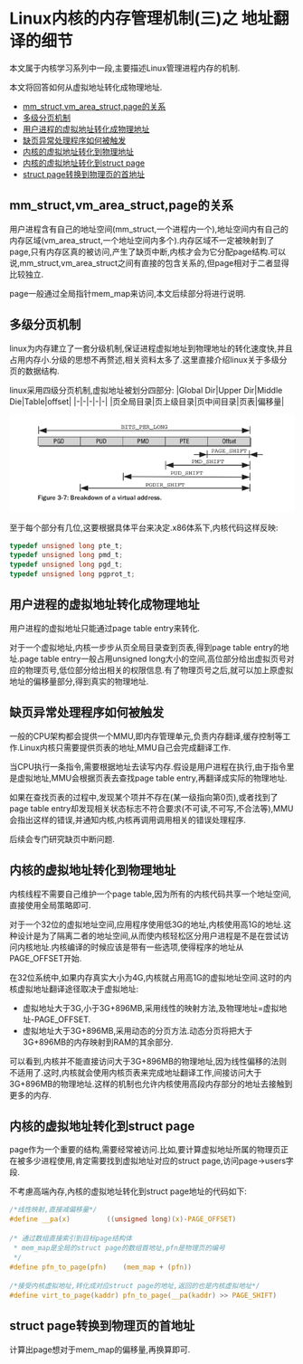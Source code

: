 Linux内核的内存管理机制(三)之 地址翻译的细节
===

本文属于内核学习系列中一段,主要描述Linux管理进程内存的机制.

本文将回答如何从虚拟地址转化成物理地址.

<!-- TOC -->

- [mm_struct,vm_area_struct,page的关系](#mm_structvm_area_structpage的关系)
- [多级分页机制](#多级分页机制)
- [用户进程的虚拟地址转化成物理地址](#用户进程的虚拟地址转化成物理地址)
- [缺页异常处理程序如何被触发](#缺页异常处理程序如何被触发)
- [内核的虚拟地址转化到物理地址](#内核的虚拟地址转化到物理地址)
- [内核的虚拟地址转化到struct page](#内核的虚拟地址转化到struct-page)
- [struct page转换到物理页的首地址](#struct-page转换到物理页的首地址)

<!-- /TOC -->


## mm_struct,vm_area_struct,page的关系

<!-- 笔记写到这里,也应该说清楚:**用户进程的虚拟内存如何转化为物理内存**. -->

用户进程含有自己的地址空间(mm_struct,一个进程内一个),地址空间内有自己的内存区域(vm_area_struct,一个地址空间内多个).内存区域不一定被映射到了page,只有内存区真的被访问,产生了缺页中断,内核才会为它分配page结构.可以说,mm_struct,vm_area_struct之间有直接的包含关系的,但page相对于二者显得比较独立.

page一般通过全局指针mem_map来访问,本文后续部分将进行说明.

## 多级分页机制

linux为内存建立了一套分级机制,保证进程虚拟地址到物理地址的转化速度快,并且占用内存小.分级的思想不再赘述,相关资料太多了.这里直接介绍linux关于多级分页的数据结构.

linux采用四级分页机制,虚拟地址被划分四部分:
|Global Dir|Upper Dir|Middle Die|Table|offset|
|-|-|-|-|-|
|页全局目录|页上级目录|页中间目录|页表|偏移量|

![vaddress layout](vaddress-split.png)


至于每个部分有几位,这要根据具体平台来决定.x86体系下,内核代码这样反映:
```c
typedef unsigned long pte_t;
typedef unsigned long pmd_t;
typedef unsigned long pgd_t;
typedef unsigned long pgprot_t;
```

## 用户进程的虚拟地址转化成物理地址

用户进程的虚拟地址只能通过page table entry来转化.

对于一个虚拟地址,内核一步步从页全局目录查到页表,得到page table entry的地址.page table entry一般占用unsigned long大小的空间,高位部分给出虚拟页号对应的物理页号,低位部分给出相关的权限信息.有了物理页号之后,就可以加上原虚拟地址的偏移量部分,得到真实的物理地址.

## 缺页异常处理程序如何被触发

一般的CPU架构都会提供一个MMU,即内存管理单元,负责内存翻译,缓存控制等工作.Linux内核只需要提供页表的地址,MMU自己会完成翻译工作.

当CPU执行一条指令,需要根据地址去读写内存.假设是用户进程在执行,由于指令里是虚拟地址,MMU会根据页表去查找page table entry,再翻译成实际的物理地址.

如果在查找页表的过程中,发现某个项并不存在(某一级指向第0页),或者找到了page table entry却发现相关状态标志不符合要求(不可读,不可写,不合法等),MMU会指出这样的错误,并通知内核,内核再调用调用相关的错误处理程序.

后续会专门研究缺页中断问题.

## 内核的虚拟地址转化到物理地址

内核线程不需要自己维护一个page table,因为所有的内核代码共享一个地址空间,直接使用全局策略即可.

对于一个32位的虚拟地址空间,应用程序使用低3G的地址,内核使用高1G的地址.这种设计是为了隔离二者的地址空间,从而使内核轻松区分用户进程是不是在尝试访问内核地址.内核编译的时候应该是带有一些选项,使得程序的地址从PAGE_OFFSET开始.

在32位系统中,如果内存真实大小为4G,内核就占用高1G的虚拟地址空间.这时的内核虚拟地址翻译途径取决于虚拟地址:

* 虚拟地址大于3G,小于3G+896MB,采用线性的映射方法,及物理地址=虚拟地址-PAGE_OFFSET.
* 虚拟地址大于3G+896MB,采用动态的分页方法.动态分页将把大于3G+896MB的内存映射到RAM的其余部分.

可以看到,内核并不能直接访问大于3G+896MB的物理地址,因为线性偏移的法则不适用了.这时,内核就会使用内核页表来完成地址翻译工作,间接访问大于3G+896MB的物理地址.这样的机制也允许内核使用高段内存部分的地址去接触到更多的内存.


## 内核的虚拟地址转化到struct page

page作为一个重要的结构,需要经常被访问.比如,要计算虚拟地址所属的物理页正在被多少进程使用,肯定需要找到虚拟地址对应的struct page,访问page->users字段.

不考慮高端內存,內核的虚拟地址转化到struct page地址的代码如下:

```c
/*线性映射,直接减偏移量*/
#define __pa(x)			((unsigned long)(x)-PAGE_OFFSET)

/* 通过数组直接索引到目标page结构体
 * mem_map是全局的struct page的数组首地址,pfn是物理页的编号
 */
#define pfn_to_page(pfn)	(mem_map + (pfn))

/*接受内核虚拟地址,转化成对应struct page的地址,返回的也是内核虚拟地址*/
#define virt_to_page(kaddr)	pfn_to_page(__pa(kaddr) >> PAGE_SHIFT)

```

## struct page转换到物理页的首地址

计算出page想对于mem_map的偏移量,再换算即可.